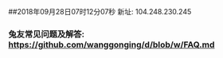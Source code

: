 ##2018年09月28日07时12分07秒 新址: 104.248.230.245
### 兔友常见问题及解答: https://github.com/wanggonging/d/blob/w/FAQ.md
